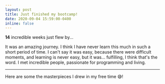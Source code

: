 ```yaml
---
layout: post
title: Just finished my bootcamp!
date: 2020-09-04 15:59:00-0400
inline: false
---
```


**14** incredible weeks just flew by...

It was an amazing journey.
I think I have never learn this much in such a short period of time. I can't say it was easy, because there were difficult moments, and learning is never easy, but it was... fulfilling, I think that's the word. 
I met incredible people, passionate for programming and living.

***

Here are some the masterpieces I drew in my free time 😅!

<div class="row justify-content-sm-center">
    <div class="col-sm-4">
        <img class="img-fluid rounded z-depth-1" src="{{ '/assets/img/bootcamp_photos/mew.jpg' | relative_url }}" alt="" title="example image"/>
    </div>
    <div class="col-sm-4">
        <img class="img-fluid rounded z-depth-1" src="{{ '/assets/img/bootcamp_photos/felinux.jpg' | relative_url }}" alt="" title="example image"/>
    </div>
</div>